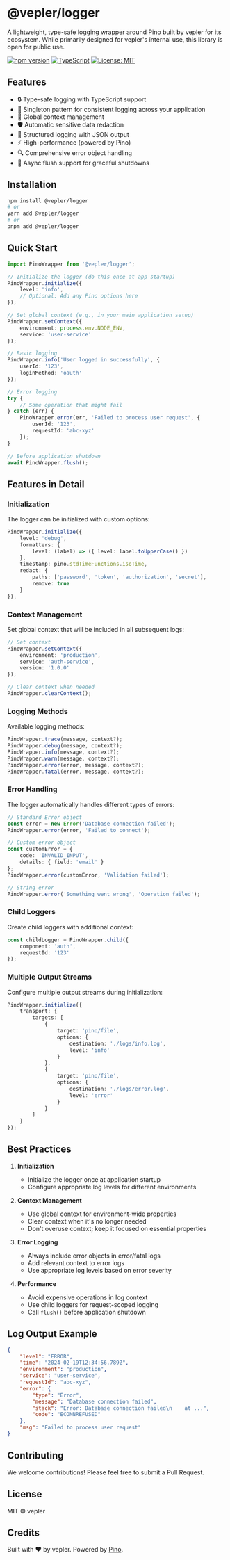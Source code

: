 # @vepler/logger

A lightweight, type-safe logging wrapper around Pino built by vepler for its ecosystem. While primarily designed for vepler's internal use, this library is open for public use.

[![npm version](https://img.shields.io/npm/v/@vepler/logger.svg)](https://www.npmjs.com/package/@vepler/logger)
[![TypeScript](https://img.shields.io/badge/TypeScript-Ready-blue.svg)](https://www.typescriptlang.org/)
[![License: MIT](https://img.shields.io/badge/License-MIT-yellow.svg)](https://opensource.org/licenses/MIT)

## Features

- 🔒 Type-safe logging with TypeScript support
- 🌟 Singleton pattern for consistent logging across your application
- 🔄 Global context management
- 🛡️ Automatic sensitive data redaction
- 🎯 Structured logging with JSON output
- ⚡ High-performance (powered by Pino)
- 🔍 Comprehensive error object handling
- 🌊 Async flush support for graceful shutdowns

## Installation

```bash
npm install @vepler/logger
# or
yarn add @vepler/logger
# or
pnpm add @vepler/logger
```

## Quick Start

```typescript
import PinoWrapper from '@vepler/logger';

// Initialize the logger (do this once at app startup)
PinoWrapper.initialize({
    level: 'info',
    // Optional: Add any Pino options here
});

// Set global context (e.g., in your main application setup)
PinoWrapper.setContext({
    environment: process.env.NODE_ENV,
    service: 'user-service'
});

// Basic logging
PinoWrapper.info('User logged in successfully', {
    userId: '123',
    loginMethod: 'oauth'
});

// Error logging
try {
    // Some operation that might fail
} catch (err) {
    PinoWrapper.error(err, 'Failed to process user request', {
        userId: '123',
        requestId: 'abc-xyz'
    });
}

// Before application shutdown
await PinoWrapper.flush();
```

## Features in Detail

### Initialization

The logger can be initialized with custom options:

```typescript
PinoWrapper.initialize({
    level: 'debug',
    formatters: {
        level: (label) => ({ level: label.toUpperCase() })
    },
    timestamp: pino.stdTimeFunctions.isoTime,
    redact: {
        paths: ['password', 'token', 'authorization', 'secret'],
        remove: true
    }
});
```

### Context Management

Set global context that will be included in all subsequent logs:

```typescript
// Set context
PinoWrapper.setContext({
    environment: 'production',
    service: 'auth-service',
    version: '1.0.0'
});

// Clear context when needed
PinoWrapper.clearContext();
```

### Logging Methods

Available logging methods:

```typescript
PinoWrapper.trace(message, context?);
PinoWrapper.debug(message, context?);
PinoWrapper.info(message, context?);
PinoWrapper.warn(message, context?);
PinoWrapper.error(error, message, context?);
PinoWrapper.fatal(error, message, context?);
```

### Error Handling

The logger automatically handles different types of errors:

```typescript
// Standard Error object
const error = new Error('Database connection failed');
PinoWrapper.error(error, 'Failed to connect');

// Custom error object
const customError = {
    code: 'INVALID_INPUT',
    details: { field: 'email' }
};
PinoWrapper.error(customError, 'Validation failed');

// String error
PinoWrapper.error('Something went wrong', 'Operation failed');
```

### Child Loggers

Create child loggers with additional context:

```typescript
const childLogger = PinoWrapper.child({
    component: 'auth',
    requestId: '123'
});
```

### Multiple Output Streams

Configure multiple output streams during initialization:

```typescript
PinoWrapper.initialize({
    transport: {
        targets: [
            { 
                target: 'pino/file',
                options: { 
                    destination: './logs/info.log',
                    level: 'info'
                }
            },
            {
                target: 'pino/file',
                options: {
                    destination: './logs/error.log',
                    level: 'error'
                }
            }
        ]
    }
});
```

## Best Practices

1. **Initialization**
    - Initialize the logger once at application startup
    - Configure appropriate log levels for different environments

2. **Context Management**
    - Use global context for environment-wide properties
    - Clear context when it's no longer needed
    - Don't overuse context; keep it focused on essential properties

3. **Error Logging**
    - Always include error objects in error/fatal logs
    - Add relevant context to error logs
    - Use appropriate log levels based on error severity

4. **Performance**
    - Avoid expensive operations in log context
    - Use child loggers for request-scoped logging
    - Call `flush()` before application shutdown

## Log Output Example

```json
{
    "level": "ERROR",
    "time": "2024-02-19T12:34:56.789Z",
    "environment": "production",
    "service": "user-service",
    "requestId": "abc-xyz",
    "error": {
        "type": "Error",
        "message": "Database connection failed",
        "stack": "Error: Database connection failed\n    at ...",
        "code": "ECONNREFUSED"
    },
    "msg": "Failed to process user request"
}
```

## Contributing

We welcome contributions! Please feel free to submit a Pull Request.

## License

MIT © vepler

## Credits

Built with ❤️ by vepler. Powered by [Pino](https://getpino.io/).
